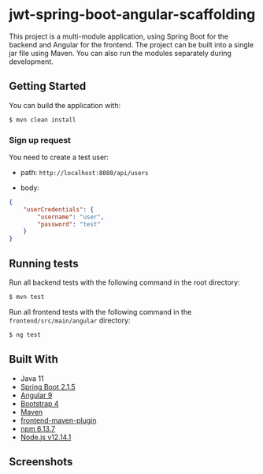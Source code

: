 # jwt-spring-boot-angular-scaffolding

This project is a multi-module application, using Spring Boot for the backend and Angular for the frontend. The project can be built into a single jar file using Maven. You can also run the modules separately during development.

## Getting Started

You can build the application with:
```bash
$ mvn clean install
```

### Sign up request

You need to create a test user:

* path: ```http://localhost:8080/api/users```

* body:

```json
{
    "userCredentials": {
        "username": "user",
        "password": "test"
    }
}
```

## Running tests

Run all backend tests with the following command in the root directory:
```bash
$ mvn test
```
Run all frontend tests with the following command in the `frontend/src/main/angular` directory:
```bash
$ ng test
```

## Built With

* Java 11
* [Spring Boot 2.1.5](https://start.spring.io/)
* [Angular 9](https://angular.io/)
* [Bootstrap 4](https://getbootstrap.com/)
* [Maven](https://maven.apache.org/)
* [frontend-maven-plugin](https://github.com/eirslett/frontend-maven-plugin)
* [npm 6.13.7](https://github.com/npm/cli)
* [Node.js v12.14.1](https://nodejs.org/dist/latest-v10.x/docs/api/)

## Screenshots


